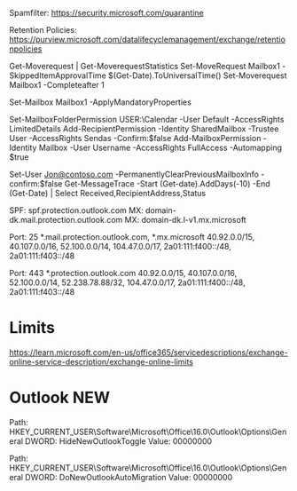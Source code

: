 Spamfilter:
https://security.microsoft.com/quarantine

Retention Policies:
https://purview.microsoft.com/datalifecyclemanagement/exchange/retentionpolicies

Get-Moverequest | Get-MoverequestStatistics
Set-MoveRequest Mailbox1 -SkippedItemApprovalTime $(Get-Date).ToUniversalTime()
Set-Moverequest Mailbox1 -Completeafter 1

Set-Mailbox Mailbox1 -ApplyMandatoryProperties

Set-MailboxFolderPermission USER:\Calendar -User Default -AccessRights LimitedDetails
Add-RecipientPermission -Identity SharedMailbox -Trustee User -AccessRights Sendas -Confirm:$false
Add-MailboxPermission -Identity Mailbox -User Username -AccessRights FullAccess -Automapping $true

Set-User Jon@contoso.com -PermanentlyClearPreviousMailboxInfo -confirm:$false
Get-MessageTrace -Start (Get-date).AddDays(-10) -End (Get-Date) | Select Received,RecipientAddress,Status

SPF: spf.protection.outlook.com
MX: domain-dk.mail.protection.outlook.com
MX: domain-dk.l-v1.mx.microsoft

Port: 25
*.mail.protection.outlook.com, *.mx.microsoft
40.92.0.0/15, 40.107.0.0/16, 52.100.0.0/14, 104.47.0.0/17, 2a01:111:f400::/48, 2a01:111:f403::/48

Port: 443
*.protection.outlook.com
40.92.0.0/15, 40.107.0.0/16, 52.100.0.0/14, 52.238.78.88/32, 104.47.0.0/17, 2a01:111:f400::/48, 2a01:111:f403::/48

# Limits
https://learn.microsoft.com/en-us/office365/servicedescriptions/exchange-online-service-description/exchange-online-limits

# Outlook NEW
Path: HKEY_CURRENT_USER\Software\Microsoft\Office\16.0\Outlook\Options\General
DWORD: HideNewOutlookToggle
Value: 00000000
 
Path: HKEY_CURRENT_USER\Software\Microsoft\Office\16.0\Outlook\Options\General
DWORD: DoNewOutlookAutoMigration
Value: 00000000
